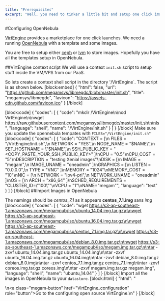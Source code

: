 ```yaml
---
title: "Prerequisites"
excerpt: "Well, you need to tinker a little bit and setup one click images."
---
```

#Configuring OpenNebula

[VirtEngine](doc:megam_VirtEngine_gettingstarted) provides a marketplace for one click launches.  We need a running [OpenNebula](https://opennebula.org) with a template and some images.

You are free to setup either [ceph](http://ceph.com) or [lvm](https://wiki.ubuntu.com/Lvm) to store images. Hopefully you have all the templates setup in OpenNebula.

##VirtEngine context script 
We will use a context `init.sh` script to setup stuff inside the VM/VPS from our PaaS.

So lets create a context shell script in the directory '/VirtEngine`.  The script is as shown below.
[block:embed]
{
  "html": false,
  "url": "https://github.com/megamsys/libmegdc/blob/master/init.sh",
  "title": "megamsys/libmegdc",
  "favicon": "https://assets-cdn.github.com/favicon.ico"
}
[/block]

[block:code]
{
  "codes": [
    {
      "code": "mkdir /VirtEngine\n\ncd VirtEngine\n\nwget https://raw.githubusercontent.com/megamsys/libmegdc/master/init.sh\n\nls",
      "language": "shell",
      "name": "/VirtEngine/init.sh"
    }
  ]
}
[/block]
Make sure you update the opennebula tempates with `FILES="/VirtEngine/init.sh"`
[block:code]
{
  "codes": [
    {
      "code": "CONTEXT = [\n  FILES = \"/VirtEngine/init.sh\",\n  NETWORK = \"YES\",\n  NODE_NAME = \"$NAME\",\n  SET_HOSTNAME = \"$NAME\",\n  SSH_PUBLIC_KEY = \"<COPY_PASTE_YOUR_SSH_PUBLIC_KEY>\" ]\nCPU = \"0.5\"\nCPU_COST = \"5\"\nDESCRIPTION = \"testing Xenial images\"\nDISK = [\n  IMAGE = \"megam\",\n  IMAGE_UNAME = \"oneadmin\" ]\nGRAPHICS = [\n  LISTEN = \"0.0.0.0\",\n  TYPE = \"VNC\" ]\nMEMORY = \"1024\"\nMEMORY_COST = \"10\"\nNIC = [\n  NETWORK = \"ipv4-pri\",\n  NETWORK_UNAME = \"oneadmin\" ]\nOS = [\n  ARCH = \"x86_64\" ]\nSCHED_REQUIREMENTS = \"CLUSTER_ID=\\\"100\\\"\"\nVCPU = \"1\"\nNAME=\"megam\"",
      "language": "text"
    }
  ]
}
[/block]
##Import Images in OpenNebula

The namings should be *centos_7.1* as it appears **centos_7.1.img** sans *img*
[block:code]
{
  "codes": [
    {
      "code": "wget https://s3-ap-southeast-1.amazonaws.com/megampub/iso/ubuntu_14.04.img.tar.gz\n\nwget https://s3-ap-southeast-1.amazonaws.com/megampub/iso/ubuntu_16.04.img.tar.gz\n\nwget https://s3-ap-southeast-1.amazonaws.com/megampub/iso/centos_7.1.img.tar.gz\n\nwget https://s3-ap-southeast-1.amazonaws.com/megampub/iso/debian_8.0.img.tar.gz\n\nwget https://s3-ap-southeast-1.amazonaws.com/megampub/iso/megam.img.tar.gz\n\ntar -zxvf ubuntu_14.04.img.tar.gz ubuntu_14.04.img\n\ntar -zxvf ubuntu_16.04.img.tar.gz ubuntu_16.04.img\n\ntar -zxvf debian_8.0.img.tar.gz debian_8.0.img\n\ntar -zxvf centos_7.1.img.tar.gz centos_7.1.img\n\ntar -zxvf coreos.img.tar.gz coreos.img\n\ntar -zxvf megam.img.tar.gz megam.img",
      "language": "shell",
      "name": "ubuntu_14.04"
    }
  ]
}
[/block]
 Import all the images in OpenNebula to your `datastore`.
[block:html]
{
  "html": "<div></div>\n<a class=\"megam-button\" href=\"VirtEngine_configuration\" role=\"button\">Go to the configuring open source VirtEngine.</a>\n<style>\n\n</style>"
}
[/block]